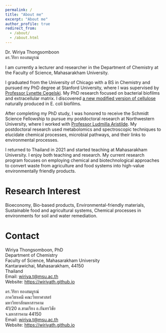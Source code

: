 ```yaml
---
permalink: /
title: "About me"
excerpt: "About me"
author_profile: true
redirect_from: 
  - /about/
  - /about.html
---
```

Dr. Wiriya Thongsomboon\
ดร.วิริยา ทองสมบูรณ์

I am currently a lecturer and researcher in the Department of Chemistry at the Faculty of Science, Mahasarakham University.

I graduated from the University of Chicago with a BS in Chemistry and pursued my PhD degree at Stanford University, where I was supervised by [Professor Lynette Cegelski](https://www.cegelskilab.com/). My PhD research focused on bacterial biofilms and extracellular matrix. I discovered [a new modified version of cellulose](https://www.science.org/doi/10.1126/science.aao4096) naturally produced in E. coli biofilms.

After completing my PhD study, I was honored to receive the Schmidt Science Fellowship to pursue my postdoctoral research at Northwestern University, where I worked with [Professor Ludmilla Aristilde](https://aristilde.northwestern.edu/). My postdoctoral research used metabolomics and spectroscopic techniques to elucidate chemical processes, microbial pathways, and their links to environmental processes.

I returned to Thailand in 2021 and started teaching at Mahasarakham University. I enjoy both teaching and research. My current research program focuses on employing chemical and biotechnological approaches to convert waste from agriculture and food systems into high-value environmentally friendly products.

Research Interest
======
Bioeconomy, Bio-based products, Environmental-friendly materials, Sustainable food and agricultural systems, Chemical processes in environments for soil and water remediation.



Contact
======
Wiriya Thongsomboon, PhD\
Department of Chemistry\
Faculty of Science, Mahasarakham University\
Kantarawichai, Mahasarakham, 44150\
Thailand\
Email: wiriya.t@msu.ac.th \
Website: https://wiriyath.github.io 

ดร.วิริยา ทองสมบูรณ์\
ภาควิชาเคมี คณะวิทยาศาสตร์\
มหาวิทยาลัยมหาสารคาม\
41/20 ต.ขามเรียง อ.กันทรวิชัย \
จ.มหาสารคาม 44150\
Email: wiriya.t@msu.ac.th \
Website: https://wiriyath.github.io

